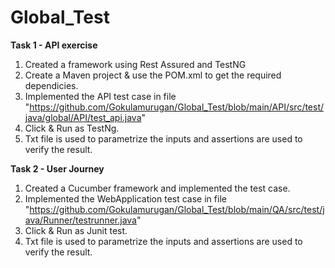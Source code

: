 # Global_Test

**Task 1 - API exercise**
1. Created a framework using Rest Assured and TestNG
2. Create a Maven project & use the POM.xml to get the required dependicies.
3. Implemented the API test case in file "https://github.com/Gokulamurugan/Global_Test/blob/main/API/src/test/java/global/API/test_api.java"
4. Click & Run as TestNg.
5. Txt file is used to parametrize the inputs and assertions are used to verify the result.

**Task 2 - User Journey**
1. Created a Cucumber framework and implemented the test case.
2. Implemented the WebApplication test case in file "https://github.com/Gokulamurugan/Global_Test/blob/main/QA/src/test/java/Runner/testrunner.java"
3. Click & Run as Junit test.
4. Txt file is used to parametrize the inputs and assertions are used to verify the result.
